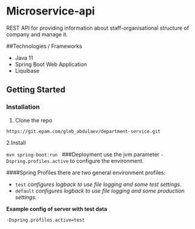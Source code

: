 # Microservice-api 
REST API for providing information about staff-organisational structure of company and manage it.

##Technologies / Frameworks
+ Java 11
+ Spring Boot Web Application
+ Liquibase

## Getting Started

### Installation
1. Clone the repo

`https://git.epam.com/gleb_abdulaev/department-service.git`

2.Install

`mvn spring-boot:run `
###Deployment
use the jvm parameter `-Dspring.profiles.active` to configure the environment.

####Spring Profiles
there are two general environment profiles:
+ `test`
_configures logback to use file logging and some test settings._
+ `default`
_configures logback to use file logging and some production settings._

**Example config of server with test data**

`-Dspring.profiles.active=test`

